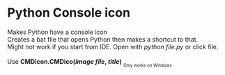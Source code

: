 # Python Console icon
Makes Python have a console icon<br/>
Creates a bat file that opens Python then makes a shortcut to that.<br/>
Might not work if you start from IDE. Open with *python file.py* or click file.
<br/><br/>
Use **CMDicon.CMDico(*image file*, *title*)**
<sub><sub>Only works on Windows</sub></sub>